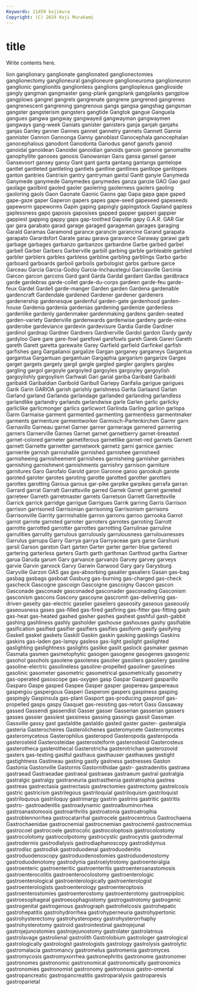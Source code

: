 ```yaml
---
Keywords: 11459 kojimura
Copyright: (C) 2024 Koji Murakami
---
```


# title

Write contents here.



lion
ganglionary ganglionate ganglionated ganglionectomies ganglionectomy ganglioneural ganglioneure ganglioneuroma ganglioneuron ganglionic
ganglionitis ganglionless ganglions ganglioplexus ganglioside gangly gangman gangmaster gang-plank gangplank
gangplanks gangplow gangplows gangrel gangrels gangrenate gangrene gangrened gangrenes gangrenescent
gangrening gangrenous gangs gangsa gangshag gangsman gangster gangsterism gangsters gangtide
Gangtok gangue Ganguela gangues gangwa gangway gangwayed gangwayman gangwaymen gangways
gang-week Ganiats ganister ganisters ganja ganjah ganjahs ganjas Ganley ganner
Gannes gannet gannetry gannets Gannett Gannie gannister Gannon Gannonga Ganny
ganoblast Ganocephala ganocephalan ganocephalous ganodont Ganodonta Ganodus ganof ganofs ganoid
ganoidal ganoidean Ganoidei ganoidian ganoids ganoin ganoine ganomalite ganophyllite ganoses
ganosis Ganowanian Gans gansa gansel ganser Gansevoort gansey gansy Gant
gant ganta gantang gantangs gantelope gantlet gantleted gantleting gantlets gantline
gantlines gantlope gantlopes ganton gantries Gantrisin gantry gantryman gantsl Gantt
ganyie Ganymeda Ganymede ganymede Ganymedes ganymedes ganza ganzie GAO Gao
gaol gaolage gaolbird gaoled gaoler gaolering gaolerness gaolers gaoling gaoloring
gaols Gaon Gaonate Gaonic Gaons gap Gapa gapa gape gaped
gape-gaze gaper Gaperon gapers gapes gape-seed gapeseed gapeseeds gapeworm gapeworms
Gapin gaping gapingly gapingstock Gapland gapless gaplessness gapo gaposis gaposises
gapped gapper gapperi gappier gappiest gapping gappy gaps gap-toothed Gapville
gapy G.A.R. GAR Gar gar gara garabato garad garage garaged
garageman garages garaging Garald Garamas Garamond garance garancin garancine Garand
garapata garapato Garardsfort Garate garau garava garavance Garaway garawi garb
garbage garbages garbanzo garbanzos garbardine Garbe garbed garbel garbell Garber
Garbers Garberville garbill garbing garble garbleable garbled garbler garblers garbles
garbless garbline garbling garblings Garbo garbo garboard garboards garboil garboils
garbologist garbs garbure garce Garceau Garcia Garcia-Godoy Garcia-Inchaustegui Garciasville Garcinia
Garcon garcon garcons Gard gard Garda Gardal gardant Gardas gardbrace
garde gardebras garde-collet garde-du-corps gardeen garde-feu garde-feux Gardel Gardell garde-manger
Garden garden Gardena gardenable gardencraft Gardendale gardened Gardener gardener gardeners
gardenership gardenesque gardenful garden-gate gardenhood garden-house Gardenia gardenia gardenias gardening
gardenize gardenless gardenlike gardenly gardenmaker gardenmaking gardens garden-seated garden-variety Gardenville
gardenwards gardenwise gardeny garde-reins garderobe gardeviance gardevin gardevisure Gardia Gardie
Gardiner gardinol gardnap Gardner Gardners Gardnerville Gardol gardon Gardy gardy
gardyloo Gare gare gare-fowl garefowl garefowls gareh Garek Gareri Gareth
gareth Garett garetta garewaite Garey Garfield garfield Garfinkel garfish garfishes
garg Gargalianoi gargalize Gargan garganey garganeys Gargantua gargantua Gargantuan gargantuan
Gargaphia gargarism gargarize Garges garget gargets gargety gargil gargle gargled
gargler garglers gargles gargling gargol gargoyle gargoyled gargoyles gargoyley gargoylish
gargoylishly gargoylism Garhwali Gari garial gariba Garibald Garibaldi garibaldi Garibaldian
Garibold Garibull Gariepy Garifalia garigue garigues Garik Garin GARIOA garish
garishly garishness Garita Garlaand Garlan Garland garland Garlanda garlandage garlanded
garlanding garlandless garlandlike garlandry garlands garlandwise garle Garlen garlic garlicky
garliclike garlicmonger garlics garlicwort Garlinda Garling garlion garlopa Garm Garmaise
garment garmented garmenting garmentless garmentmaker garments garmenture garmentworker Garmisch-Partenkirchen Garmr
garn Garnavillo Garneau garnel Garner garner garnerage garnered garnering garners
Garnerville Garnes Garnet garnet garnetberry garnet-breasted garnet-colored garneter garnetiferous garnetlike
garnet-red garnets Garnett garnett Garnette garnetter garnetwork garnetz garni garnice
garniec garnierite garnish garnishable garnished garnishee garnisheed garnisheeing garnisheement garnishees
garnisheing garnisher garnishes garnishing garnishment garnishments garnishry garnison garniture garnitures
Garo Garofalo Garold garon Garonne garoo garookuh garote garoted garoter
garotes garoting garotte garotted garotter garotters garottes garotting Garoua garous
gar-pike garpike garpikes garrafa garran Garrard garrat Garratt Garrattsville garred
Garrek Garret garret garreted garreteer Garreth garretmaster garrets Garretson Garrett
Garrettsville Garrick garrick garridge garrigue Garrigues Garrik garring Garris Garrison
garrison garrisoned Garrisonian garrisoning Garrisonism garrisons Garrisonville Garrity garrnishable garron
garrons garroo garrooka Garrot garrot garrote garroted garroter garroters garrotes
garroting Garrott garrotte garrotted garrotter garrottes garrotting Garrulinae garruline garrulities
garrulity garrulous garrulously garrulousness garrulousnesses Garrulus garrupa Garry Garrya garrya
Garryaceae gars garse Garshuni garsil Garson garston Gart garten Garter
garter garter-blue gartered gartering garterless garters Garth garth garthman Garthrod
garths Gartner garua Garuda garum Garv garvance garvanzo Garvey garvey
garveys garvie Garvin garvock Garvy Garwin Garwood Gary gary Garysburg
Garyville Garzon GAS gas gas-absorbing gasalier gasaliers Gasan gas-bag gasbag
gasbags gasboat Gasburg gas-burning gas-charged gas-check gascheck Gascogne gascoign Gascoigne
gascoigny Gascon gascon Gasconade gasconade gasconaded gasconader gasconading Gasconism gasconism
gascons Gascony gascoyne gascromh gas-delivering gas-driven gaseity gas-electric gaselier gaseliers
gaseosity gaseous gaseously gaseousness gases gas-filled gas-fired gasfiring gas-fitter gas-fitting
gash gas-heat gas-heated gashed gasher gashes gashest gashful gash-gabbit gashing
gashliness gashly gasholder gashouse gashouses gashy gasifiable gasification gasified gasifier
gasifiers gasifies gasiform gasify gasifying Gaskell gasket gaskets Gaskill Gaskin
gaskin gasking gaskings Gaskins gaskins gas-laden gas-lampy gasless gas-light gaslight
gaslighted gaslighting gaslightness gaslights gaslike gaslit gaslock gasmaker gasman Gasmata
gasmen gasmetophytic gasogen gasogene gasogenes gasogenic gasohol gasohols gasolene gasolenes
gasolier gasoliers gasoliery gasoline gasoline-electric gasolineless gasoline-propelled gasoliner gasolines gasolinic
gasometer gasometric gasometrical gasometrically gasometry gas-operated gasoscope gas-oxygen gasp Gaspar
Gaspard gasparillo Gasparo Gaspe gasped Gaspee Gasper gasper gaspereau gaspereaus
gaspergou gaspergous Gasperi Gasperoni gaspers gaspiness gasping gaspingly Gaspinsula gas-plant
Gasport gas-producing gasproof gas-propelled gasps gaspy Gasquet gas-resisting gas-retort Gass
Gassaway gassed Gassendi gassendist Gasser gasser Gasserian gasserian gassers gasses
gassier gassiest gassiness gassing gassings gassit Gassman Gassville gassy gast
gastaldite gastaldo gasted gaster gaster- gasteralgia gasteria Gasterocheires Gasterolichenes gasteromycete
Gasteromycetes gasteromycetous Gasterophilus gasteropod Gasteropoda gasteropoda gasterosteid Gasterosteidae gasterosteiform gasterosteoid
Gasterosteus gasterotheca gasterothecal Gasterotricha gasterotrichan gasterozooid gasters gas-testing gastful gasthaus
gasthauser gasthauses gastight gastightness Gastineau gasting gastly gastness gastnesses Gaston
Gastonia Gastonville Gastornis Gastornithidae gastr- gastradenitis gastraea gastraead Gastraeadae gastraeal
gastraeas gastraeum gastral gastralgia gastralgic gastralgy gastraneuria gastrasthenia gastratrophia gastrea
gastreas gastrectasia gastrectasis gastrectomies gastrectomy gastrelcosis gastric gastricism gastrilegous gastriloquial
gastriloquism gastriloquist gastriloquous gastriloquy gastrimargy gastrin gastrins gastritic gastritis gastro-
gastroadenitis gastroadynamic gastroalbuminorrhea gastroanastomosis gastroarthritis gastroatonia gastroatrophia gastroblennorrhea gastrocatarrhal gastrocele
gastrocentrous Gastrochaena Gastrochaenidae gastrocnemial gastrocnemian gastrocnemii gastrocnemius gastrocoel gastrocoele gastrocolic
gastrocoloptosis gastrocolostomy gastrocolotomy gastrocolpotomy gastrocystic gastrocystis gastrodermal gastrodermis gastrodialysis gastrodiaphanoscopy
gastrodidymus gastrodisc gastrodisk gastroduodenal gastroduodenitis gastroduodenoscopy gastroduodenostomies gastroduodenostomy gastroduodenotomy gastrodynia
gastroelytrotomy gastroenteralgia gastroenteric gastroenteritic gastroenteritis gastroenteroanastomosis gastroenterocolitis gastroenterocolostomy gastroenterologic gastroenterological
gastroenterologically gastroenterologist gastroenterologists gastroenterology gastroenteroptosis gastroenterostomies gastroenterostomy gastroenterotomy gastroepiploic gastroesophageal
gastroesophagostomy gastrogastrotomy gastrogenic gastrogenital gastrogenous gastrograph gastrohelcosis gastrohepatic gastrohepatitis gastrohydrorrhea
gastrohyperneuria gastrohypertonic gastrohysterectomy gastrohysteropexy gastrohysterorrhaphy gastrohysterotomy gastroid gastrointestinal gastrojejunal gastrojejunostomies
gastrojejunostomy gastrolater gastrolatrous gastrolavage gastrolienal gastrolith Gastrolobium gastrologer gastrological gastrologically
gastrologist gastrologists gastrology gastrolysis gastrolytic gastromalacia gastromancy gastromelus gastromenia gastromyces
gastromycosis gastromyxorrhea gastronephritis gastronome gastronomer gastronomes gastronomic gastronomical gastronomically gastronomics
gastronomies gastronomist gastronomy gastronosus gastro-omental gastropancreatic gastropancreatitis gastroparalysis gastroparesis gastroparietal
